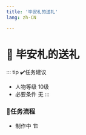 ```yaml
---
title: '毕安札的送礼'
lang: zh-CN

---
```


# 📜 毕安札的送礼

<Valine />

::: tip ✔️任务建议
- 人物等级	10级
- 必要条件  无
:::

### 📝任务流程

- 制作中 🏗️